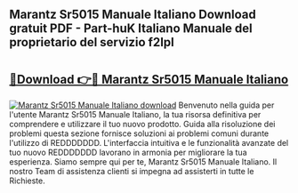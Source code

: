 ## Marantz Sr5015 Manuale Italiano Download gratuit PDF - Part-huK Italiano Manuale del proprietario del servizio f2Ipl

# <h2><a href="http://dfc3rwa.blite.top/?on=Marantz+Sr5015+Manuale+Italiano">🔗Download 👉🔴 Marantz Sr5015 Manuale Italiano</a></h2>

[![Marantz Sr5015 Manuale Italiano download](https://i.imgur.com/lujVjoI.png)](http://dfc3rwa.blite.top/?on=Marantz+Sr5015+Manuale+Italiano)
Benvenuto nella guida per l'utente Marantz Sr5015 Manuale Italiano, la tua risorsa definitiva per comprendere e utilizzare il tuo nuovo prodotto. Guida alla risoluzione dei problemi questa sezione fornisce soluzioni ai problemi comuni durante l'utilizzo di REDDDDDDD. L'interfaccia intuitiva e le funzionalità avanzate del tuo nuovo REDDDDDDD lavorano in armonia per migliorare la tua esperienza. Siamo sempre qui per te, Marantz Sr5015 Manuale Italiano. Il nostro Team di assistenza clienti si impegna ad assisterti in tutte le Richieste.
